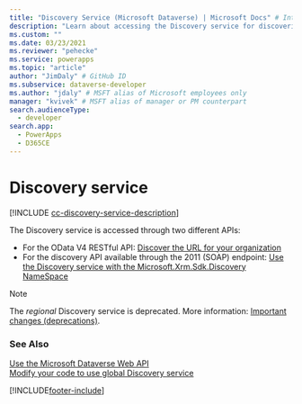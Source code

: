 ```yaml
---
title: "Discovery Service (Microsoft Dataverse) | Microsoft Docs" # Intent and product brand in a unique string of 43-59 chars including spaces
description: "Learn about accessing the Discovery service for discovering environment details."
ms.custom: ""
ms.date: 03/23/2021
ms.reviewer: "pehecke"
ms.service: powerapps
ms.topic: "article"
author: "JimDaly" # GitHub ID
ms.subservice: dataverse-developer
ms.author: "jdaly" # MSFT alias of Microsoft employees only
manager: "kvivek" # MSFT alias of manager or PM counterpart
search.audienceType: 
  - developer
search.app: 
  - PowerApps
  - D365CE
---
```


# Discovery service

[!INCLUDE [cc-discovery-service-description](includes/cc-discovery-service-description.md)]

The Discovery service is accessed through two different APIs:

- For the OData V4 RESTful API: [Discover the URL for your organization](webapi/discover-url-organization-web-api.md)
- For the discovery API available through the 2011 (SOAP) endpoint: [Use the Discovery service with the Microsoft.Xrm.Sdk.Discovery NameSpace](org-service/discovery-service.md)

> [!NOTE]
> The *regional* Discovery service is deprecated. More information: [Important changes (deprecations)](/power-platform/important-changes-coming.md).

### See Also

[Use the Microsoft Dataverse Web API](webapi/overview.md)<br />
[Modify your code to use global Discovery service](webapi/discovery-orgsdk-to-webapi.md)


[!INCLUDE[footer-include](../../includes/footer-banner.md)]